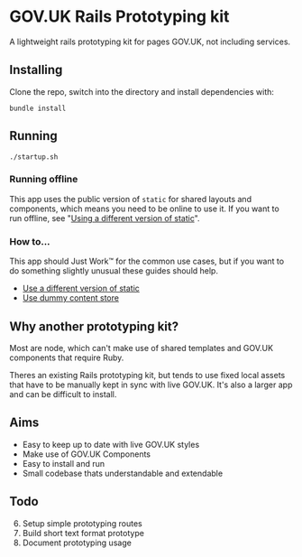 # GOV.UK Rails Prototyping kit

A lightweight rails prototyping kit for pages GOV.UK, not including services.

## Installing

Clone the repo, switch into the directory and install dependencies with:

```
bundle install
```

## Running

```
./startup.sh
```

### Running offline

This app uses the public version of `static` for shared layouts and components, which
means you need to be online to use it. If you want to run offline, see "[Using a different version of static](docs/docs/using-a-different-static.md)".

### How to...

This app should Just Work™ for the common use cases, but if you want to do something
slightly unusual these guides should help.

- [Use a different version of static](docs/using-a-different-static.md)
- [Use dummy content store](docs/using-dummy-content-store.md)

## Why another prototyping kit?

Most are node, which can't make use of shared templates and GOV.UK components
that require Ruby.

Theres an existing Rails prototyping kit, but tends to use fixed local assets
that have to be manually kept in sync with live GOV.UK. It's also a larger app
and can be difficult to install.

## Aims

* Easy to keep up to date with live GOV.UK styles
* Make use of GOV.UK Components
* Easy to install and run
* Small codebase thats understandable and extendable


## Todo

6. Setup simple prototyping routes
7. Build short text format prototype
8. Document prototyping usage
